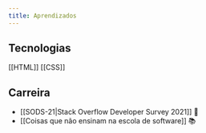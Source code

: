 ```yaml
---
title: Aprendizados
---
```


## Tecnologias
[[HTML]]
[[CSS]]

## Carreira
- [[SODS-21|Stack Overflow Developer Survey 2021]] 🔗
- [[Coisas que não ensinam na escola de software]] 📚